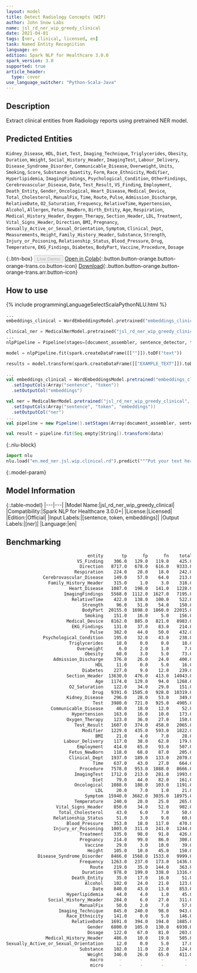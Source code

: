 ```yaml
---
layout: model
title: Detect Radiology Concepts (WIP)
author: John Snow Labs
name: jsl_rd_ner_wip_greedy_clinical
date: 2021-04-01
tags: [ner, clinical, licensed, en]
task: Named Entity Recognition
language: en
edition: Spark NLP for Healthcare 3.0.0
spark_version: 3.0
supported: true
article_header:
  type: cover
use_language_switcher: "Python-Scala-Java"
---
```



## Description


Extract clinical entities from Radiology reports using pretrained NER model.


## Predicted Entities


`Kidney_Disease`, `HDL`, `Diet`, `Test`, `Imaging_Technique`, `Triglycerides`, `Obesity`, `Duration`, `Weight`, `Social_History_Header`, `ImagingTest`, `Labour_Delivery`, `Disease_Syndrome_Disorder`, `Communicable_Disease`, `Overweight`, `Units`, `Smoking`, `Score`, `Substance_Quantity`, `Form`, `Race_Ethnicity`, `Modifier`, `Hyperlipidemia`, `ImagingFindings`, `Psychological_Condition`, `OtherFindings`, `Cerebrovascular_Disease`, `Date`, `Test_Result`, `VS_Finding`, `Employment`, `Death_Entity`, `Gender`, `Oncological`, `Heart_Disease`, `Medical_Device`, `Total_Cholesterol`, `ManualFix`, `Time`, `Route`, `Pulse`, `Admission_Discharge`, `RelativeDate`, `O2_Saturation`, `Frequency`, `RelativeTime`, `Hypertension`, `Alcohol`, `Allergen`, `Fetus_NewBorn`, `Birth_Entity`, `Age`, `Respiration`, `Medical_History_Header`, `Oxygen_Therapy`, `Section_Header`, `LDL`, `Treatment`, `Vital_Signs_Header`, `Direction`, `BMI`, `Pregnancy`, `Sexually_Active_or_Sexual_Orientation`, `Symptom`, `Clinical_Dept`, `Measurements`, `Height`, `Family_History_Header`, `Substance`, `Strength`, `Injury_or_Poisoning`, `Relationship_Status`, `Blood_Pressure`, `Drug`, `Temperature`, `EKG_Findings`, `Diabetes`, `BodyPart`, `Vaccine`, `Procedure`, `Dosage`


{:.btn-box}
<button class="button button-orange" disabled>Live Demo</button>
[Open in Colab](https://colab.research.google.com/github/JohnSnowLabs/spark-nlp-workshop/blob/master/tutorials/Certification_Trainings/Healthcare/1.Clinical_Named_Entity_Recognition_Model.ipynb){:.button.button-orange.button-orange-trans.co.button-icon}
[Download](https://s3.amazonaws.com/auxdata.johnsnowlabs.com/clinical/models/jsl_rd_ner_wip_greedy_clinical_en_3.0.0_3.0_1617260438155.zip){:.button.button-orange.button-orange-trans.arr.button-icon}


## How to use






<div class="tabs-box" markdown="1">
{% include programmingLanguageSelectScalaPythonNLU.html %}

```python
...
embeddings_clinical = WordEmbeddingsModel.pretrained("embeddings_clinical", "en", "clinical/models").setInputCols(["sentence", "token"]).setOutputCol("embeddings")

clinical_ner = MedicalNerModel.pretrained("jsl_rd_ner_wip_greedy_clinical", "en", "clinical/models").setInputCols(["sentence", "token", "embeddings"]).setOutputCol("ner")
...
nlpPipeline = Pipeline(stages=[document_assembler, sentence_detector, tokenizer, embeddings_clinical, clinical_ner, ner_converter])

model = nlpPipeline.fit(spark.createDataFrame([[""]]).toDF("text"))

results = model.transform(spark.createDataFrame([["EXAMPLE_TEXT"]]).toDF("text"))
```
```scala
...
val embeddings_clinical = WordEmbeddingsModel.pretrained("embeddings_clinical", "en", "clinical/models")
  .setInputCols(Array("sentence", "token"))
  .setOutputCol("embeddings")

val ner = MedicalNerModel.pretrained("jsl_rd_ner_wip_greedy_clinical", "en", "clinical/models")
  .setInputCols(Array("sentence", "token", "embeddings"))
  .setOutputCol("ner")
...
val pipeline = new Pipeline().setStages(Array(document_assembler, sentence_detector, tokenizer, embeddings_clinical, ner, ner_converter))

val result = pipeline.fit(Seq.empty[String]).transform(data)
```


{:.nlu-block}
```python
import nlu
nlu.load("en.med_ner.jsl.wip.clinical.rd").predict("""Put your text here.""")
```

</div>


{:.model-param}
## Model Information


{:.table-model}
|---|---|
|Model Name:|jsl_rd_ner_wip_greedy_clinical|
|Compatibility:|Spark NLP for Healthcare 3.0.0+|
|License:|Licensed|
|Edition:|Official|
|Input Labels:|[sentence, token, embeddings]|
|Output Labels:|[ner]|
|Language:|en|




## Benchmarking


```bash
                               entity       tp      fp      fn    total  precision  recall      f1
                           VS_Finding    306.0   129.0   119.0    425.0     0.7034    0.72  0.7116
                            Direction   8717.0   678.0   616.0   9333.0     0.9278   0.934  0.9309
                          Respiration    224.0    28.0    18.0    242.0     0.8889  0.9256  0.9069
              Cerebrovascular_Disease    149.0    57.0    64.0    213.0     0.7233  0.6995  0.7112
                Family_History_Header    315.0     1.0     3.0    318.0     0.9968  0.9906  0.9937
                        Heart_Disease   1087.0   198.0   141.0   1228.0     0.8459  0.8852  0.8651
                      ImagingFindings   5568.0  1112.0  1627.0   7195.0     0.8335  0.7739  0.8026
                         RelativeTime    422.0   138.0   100.0    522.0     0.7536  0.8084    0.78
                             Strength     96.0    51.0    54.0    150.0     0.6531    0.64  0.6465
                             BodyPart  20155.0  1698.0  1860.0  22015.0     0.9223  0.9155  0.9189
                              Smoking    151.0    16.0     5.0    156.0     0.9042  0.9679   0.935
                       Medical_Device   8162.0   885.0   821.0   8983.0     0.9022  0.9086  0.9054
                         EKG_Findings    131.0    37.0    83.0    214.0     0.7798  0.6121  0.6859
                                Pulse    382.0    44.0    50.0    432.0     0.8967  0.8843  0.8904
              Psychological_Condition    195.0    32.0    43.0    238.0      0.859  0.8193  0.8387
                        Triglycerides     18.0     0.0     0.0     18.0        1.0     1.0     1.0
                           Overweight      6.0     2.0     1.0      7.0       0.75  0.8571     0.8
                              Obesity     68.0     3.0     5.0     73.0     0.9577  0.9315  0.9444
                  Admission_Discharge    376.0    26.0    24.0    400.0     0.9353    0.94  0.9377
                                  HDL     11.0     0.0     5.0     16.0        1.0  0.6875  0.8148
                             Diabetes    227.0     9.0    12.0    239.0     0.9619  0.9498  0.9558
                       Section_Header  13630.0   476.0   413.0  14043.0     0.9663  0.9706  0.9684
                                  Age   1174.0   129.0    94.0   1268.0      0.901  0.9259  0.9133
                        O2_Saturation    122.0    34.0    29.0    151.0     0.7821  0.8079  0.7948
                                 Drug   9391.0  1505.0   928.0  10319.0     0.8619  0.9101  0.8853
                       Kidney_Disease    296.0    28.0    53.0    349.0     0.9136  0.8481  0.8796
                                 Test   3980.0   721.0   925.0   4905.0     0.8466  0.8114  0.8286
                 Communicable_Disease     40.0    18.0    12.0     52.0     0.6897  0.7692  0.7273
                         Hypertension    163.0    16.0    10.0    173.0     0.9106  0.9422  0.9261
                       Oxygen_Therapy    123.0    36.0    27.0    150.0     0.7736    0.82  0.7961
                          Test_Result   1607.0   374.0   458.0   2065.0     0.8112  0.7782  0.7944
                             Modifier   1229.0   435.0   593.0   1822.0     0.7386  0.6745  0.7051
                                  BMI     21.0     4.0     7.0     28.0       0.84    0.75  0.7925
                      Labour_Delivery    117.0    38.0    62.0    179.0     0.7548  0.6536  0.7006
                           Employment    414.0    65.0    93.0    507.0     0.8643  0.8166  0.8398
                        Fetus_NewBorn    118.0    68.0    87.0    205.0     0.6344  0.5756  0.6036
                        Clinical_Dept   1937.0   189.0   133.0   2070.0     0.9111  0.9357  0.9233
                                 Time    637.0    43.0    27.0    664.0     0.9368  0.9593  0.9479
                            Procedure   7578.0   953.0  1088.0   8666.0     0.8883  0.8745  0.8813
                          ImagingTest   1712.0   213.0   281.0   1993.0     0.8894   0.859  0.8739
                                 Diet     79.0    44.0    82.0    161.0     0.6423  0.4907  0.5563
                          Oncological   1088.0   188.0   103.0   1191.0     0.8527  0.9135   0.882
                                  LDL     20.0     7.0     1.0     21.0     0.7407  0.9524  0.8333
                              Symptom  15940.0  3662.0  3035.0  18975.0     0.8132  0.8401  0.8264
                          Temperature    240.0    28.0    25.0    265.0     0.8955  0.9057  0.9006
                   Vital_Signs_Header    850.0    34.0    52.0    902.0     0.9615  0.9424  0.9518
                    Total_Cholesterol     43.0     6.0     7.0     50.0     0.8776    0.86  0.8687
                  Relationship_Status     51.0     3.0     9.0     60.0     0.9444    0.85  0.8947
                       Blood_Pressure    353.0    18.0   117.0    470.0     0.9515  0.7511  0.8395
                  Injury_or_Poisoning   1003.0   311.0   241.0   1244.0     0.7633  0.8063  0.7842
                            Treatment    335.0    98.0    91.0    426.0     0.7737  0.7864    0.78
                            Pregnancy    214.0    99.0    86.0    300.0     0.6837  0.7133  0.6982
                              Vaccine     29.0     3.0    10.0     39.0     0.9063  0.7436  0.8169
                               Height    105.0    10.0    45.0    150.0      0.913     0.7  0.7925
            Disease_Syndrome_Disorder   8466.0  1568.0  1533.0   9999.0     0.8437  0.8467  0.8452
                            Frequency   1263.0   237.0   173.0   1436.0      0.842  0.8795  0.8604
                                Route    219.0    35.0   144.0    363.0     0.8622  0.6033  0.7099
                             Duration    978.0   199.0   338.0   1316.0     0.8309  0.7432  0.7846
                         Death_Entity     35.0    17.0    16.0     51.0     0.6731  0.6863  0.6796
                              Alcohol    102.0    24.0    21.0    123.0     0.8095  0.8293  0.8193
                                 Date    840.0    43.0    13.0    853.0     0.9513  0.9848  0.9677
                       Hyperlipidemia     44.0     4.0     1.0     45.0     0.9167  0.9778  0.9462
                Social_History_Header    284.0     6.0    27.0    311.0     0.9793  0.9132  0.9451
                            ManualFix     50.0     2.0     7.0     57.0     0.9615  0.8772  0.9174
                    Imaging_Technique    845.0   240.0    98.0    943.0     0.7788  0.8961  0.8333
                       Race_Ethnicity    141.0     0.0     5.0    146.0        1.0  0.9658  0.9826
                         RelativeDate   1691.0   394.0   194.0   1885.0      0.811  0.8971  0.8519
                               Gender   6800.0   105.0   130.0   6930.0     0.9848  0.9812   0.983
                               Dosage    122.0    67.0    81.0    203.0     0.6455   0.601  0.6224
               Medical_History_Header    486.0    10.0    19.0    505.0     0.9798  0.9624   0.971
Sexually_Active_or_Sexual_Orientation     12.0     0.0     5.0     17.0        1.0  0.7059  0.8276
                            Substance    102.0    11.0    22.0    124.0     0.9027  0.8226  0.8608
                               Weight    346.0    26.0    65.0    411.0     0.9301  0.8418  0.8838
                                macro      -       -       -        -         -       -     0.8038
                                micro      -       -       -        -         -       -     0.8793
```
<!--stackedit_data:
eyJoaXN0b3J5IjpbMTA3NzMzNDgyXX0=
-->